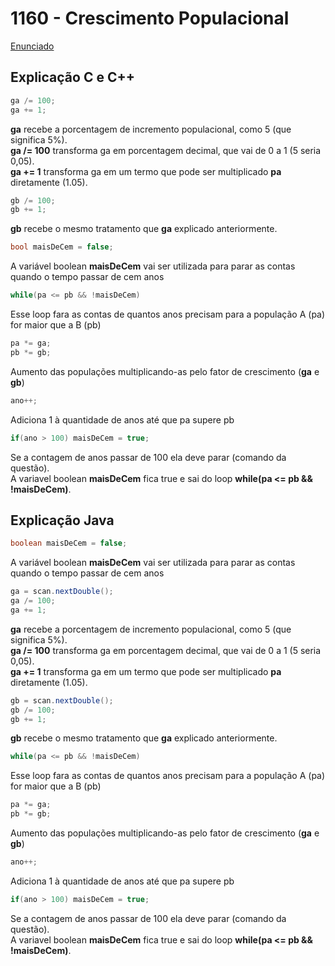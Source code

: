 # 1160 - Crescimento Populacional
[Enunciado](https://www.beecrowd.com.br/repository/UOJ_1160.html)

## Explicação C e C++
```c
ga /= 100;
ga += 1;
```
**ga** recebe a porcentagem de incremento populacional, como 5 (que significa 5%).  
**ga /= 100** transforma ga em porcentagem decimal, que vai de 0 a 1 (5 seria 0,05).  
**ga += 1** transforma ga em um termo que pode ser multiplicado **pa** diretamente (1.05).
```c
gb /= 100;
gb += 1;
```
**gb** recebe o mesmo tratamento que **ga** explicado anteriormente.
```c
bool maisDeCem = false;
```
A variável boolean **maisDeCem** vai ser utilizada para parar as contas quando o tempo passar de cem anos
```c
while(pa <= pb && !maisDeCem)
```
Esse loop fara as contas de quantos anos precisam para a população A (pa) for maior que a B (pb)
```c
pa *= ga;
pb *= gb;
```
Aumento das populações multiplicando-as pelo fator de crescimento (**ga** e **gb**)
```c
ano++;
```
Adiciona 1 à quantidade de anos até que pa supere pb
```c
if(ano > 100) maisDeCem = true;
```
Se a contagem de anos passar de 100 ela deve parar (comando da questão).  
A variavel boolean **maisDeCem** fica true e sai do loop **while(pa <= pb && !maisDeCem)**.


## Explicação Java
```java
boolean maisDeCem = false;
```
A variável boolean **maisDeCem** vai ser utilizada para parar as contas quando o tempo passar de cem anos
```java
ga = scan.nextDouble();
ga /= 100;
ga += 1;
```
**ga** recebe a porcentagem de incremento populacional, como 5 (que significa 5%).  
**ga /= 100** transforma ga em porcentagem decimal, que vai de 0 a 1 (5 seria 0,05).  
**ga += 1** transforma ga em um termo que pode ser multiplicado **pa** diretamente (1.05).
```java
gb = scan.nextDouble();
gb /= 100;
gb += 1;
```
**gb** recebe o mesmo tratamento que **ga** explicado anteriormente.
```java
while(pa <= pb && !maisDeCem)
```
Esse loop fara as contas de quantos anos precisam para a população A (pa) for maior que a B (pb)
```java
pa *= ga;
pb *= gb;
```
Aumento das populações multiplicando-as pelo fator de crescimento (**ga** e **gb**)
```java
ano++;
```
Adiciona 1 à quantidade de anos até que pa supere pb
```java
if(ano > 100) maisDeCem = true;
```
Se a contagem de anos passar de 100 ela deve parar (comando da questão).  
A variavel boolean **maisDeCem** fica true e sai do loop **while(pa <= pb && !maisDeCem)**.